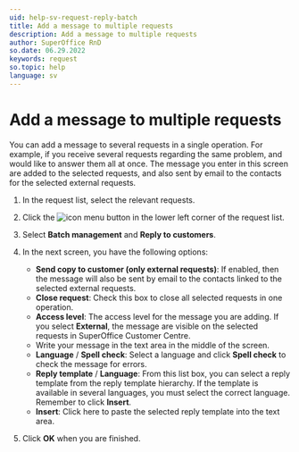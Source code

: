 ```yaml
---
uid: help-sv-request-reply-batch
title: Add a message to multiple requests
description: Add a message to multiple requests
author: SuperOffice RnD
so.date: 06.29.2022
keywords: request
so.topic: help
language: sv
---
```


# Add a message to multiple requests

You can add a message to several requests in a single operation. For example, if you receive several requests regarding the same problem, and would like to answer them all at once. The message you enter in this screen are added to the selected requests, and also sent by email to the contacts for the selected external requests.

1. In the request list, select the relevant requests.

2. Click the ![icon][img1] menu button in the lower left corner of the request list.

3. Select **Batch management** and **Reply to customers**.

4. In the next screen, you have the following options:

    * **Send copy to customer (only external requests)**: If enabled, then the message will also be sent by email to the contacts linked to the selected external requests.
    * **Close request**: Check this box to close all selected requests in one operation.
    * **Access level**: The access level for the message you are adding. If you select **External**, the message are visible on the selected requests in SuperOffice Customer Centre.
    * Write your message in the text area in the middle of the screen.
    * **Language** / **Spell check**: Select a language and click **Spell check** to check the message for errors.
    * **Reply template** / **Language**: From this list box, you can select a reply template from the reply template hierarchy. If the template is available in several languages, you must select the correct language. Remember to click **Insert**.
    * **Insert**: Click here to paste the selected reply template into the text area.

5. Click **OK** when you are finished.

<!-- Referenced links -->

<!-- Referenced images -->
[img1]: ../../../../media/icons/btn-menu.png

